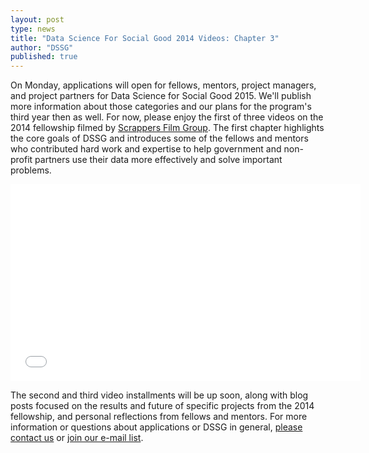 ```yaml
---
layout: post
type: news
title: "Data Science For Social Good 2014 Videos: Chapter 3"
author: "DSSG"
published: true
---
```


On Monday, applications will open for fellows, mentors, project managers, and project partners for Data Science for Social Good 2015. We'll publish more information about those categories and our plans for the program's third year then as well. For now, please enjoy the first of three videos on the 2014 fellowship filmed by <a href="http://www.scrappersfilmgroup.com/">Scrappers Film Group</a>. The first chapter highlights the core goals of DSSG and introduces some of the fellows and mentors who contributed hard work and expertise to help government and non-profit partners use their data more effectively and solve important problems.

<iframe width="560" height="315" src="//www.youtube.com/embed/beNCzRE6pxo?rel=0" frameborder="0" allowfullscreen></iframe><br>

The second and third video installments will be up soon, along with blog posts focused on the results and future of specific projects from the 2014 fellowship, and personal reflections from fellows and mentors. For more information or questions about applications or DSSG in general, <a href="mailto:datascifellows@gmail.com">please contact us</a> or <a href="http://dssg.us7.list-manage.com/subscribe?u=e926f7378762c658c445fe119&id=6053f5e6e3">join our e-mail list</a>.



